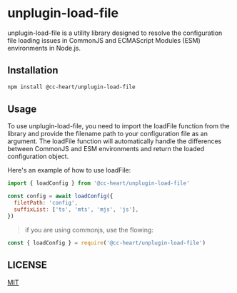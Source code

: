 # unplugin-load-file

unplugin-load-file is a utility library designed to resolve the configuration file loading issues in CommonJS and ECMAScript Modules (ESM) environments in Node.js.

## Installation

```bash
npm install @cc-heart/unplugin-load-file
```

## Usage

To use unplugin-load-file, you need to import the loadFile function from the library and provide the filename path to your configuration file as an argument. The loadFile function will automatically handle the differences between CommonJS and ESM environments and return the loaded configuration object.

Here's an example of how to use loadFile:

```js
import { loadConfig } from '@cc-heart/unplugin-load-file'

const config = await loadConfig({
  filetPath: 'config',
  suffixList: ['ts', 'mts', 'mjs', 'js'],
})
```

> if you are using commonjs, use the flowing:

```js
const { loadConfig } = require('@cc-heart/unplugin-load-file')
```

## LICENSE

[MIT](./LICENSE)

